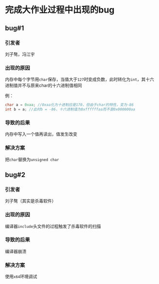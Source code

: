 # 完成大作业过程中出现的bug

## bug#1

### 引发者

刘子骜，冯江宇

### 出现的原因

内存中每个字节用`char`保存，当值大于`127`时变成负数，此时转化为`int`，其十六进制值并不与原来char的十六进制值相同

例：

```c++
char a = 0xaa; //0xaa化为十进制应是170，但由于char的特性，变为-86
int b = a; //此时b = -86，十六进制值为0xffffffaa而不是0x000000aa
```

### 导致的后果

内存中写入一个值再读出，值发生改变

### 解决方案

把`char`替换为`unsigned char`

## bug#2

### 引发者

刘子骜（其实是杀毒软件）

### 出现的原因

编译器`include`头文件的过程触发了杀毒软件的扫描

### 导致的后果

编译器崩溃

### 解决方案

使用`x64`环境调试